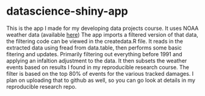# datascience-shiny-app

This is the app I made for my developing data projects course. It uses NOAA weather data (available [here](https://d396qusza40orc.cloudfront.net/repdata%2Fdata%2FStormData.csv.bz2)) 
The app imports a filtered version of that data, the filtering code can be viewed in the createdata.R file. It reads in
the extracted data using fread from data.table, then performs some basic fitering and updates. Primarily filtering out
everything before 1991 and applying an infaltion adjustment to the data. It then subsets the weather events based on
results I found in my reproducible research course. The filter is based on the top 80% of events for the various 
tracked damages. I plan on uploading that to github as well, so you can go look at details in my reproducible research
repo.
